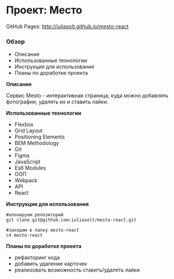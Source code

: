 # Проект: Место
GitHub Pages: http://iuliasolt.github.io/mesto-react
### Обзор
* Описание
* Использованные технологии
* Инструкция для использования
* Планы по доработке проекта

**Описание**

Cервис Mesto - интерактивная страница, куда можно добавлять фотографии, удалять их и ставить лайки.

**Использованные технологии**

* Flexbox
* Grid Layout
* Positioning Elements
* BEM Methodology
* Git
* Figma
* JavaScript
* Es6 Modules
* ООП
* Webpack
* API
* React

**Инструкция для использования**
```
#клонируем репозиторий
git clone git@github.com:iuliasolt/mesto-react.git

#заходим в папку mesto-react
cd mesto-react
```


**Планы по доработке проекта**
* рефакторинг кода
* добавить удаление карточек
* реализовать возможность ставить/удалять лайки
